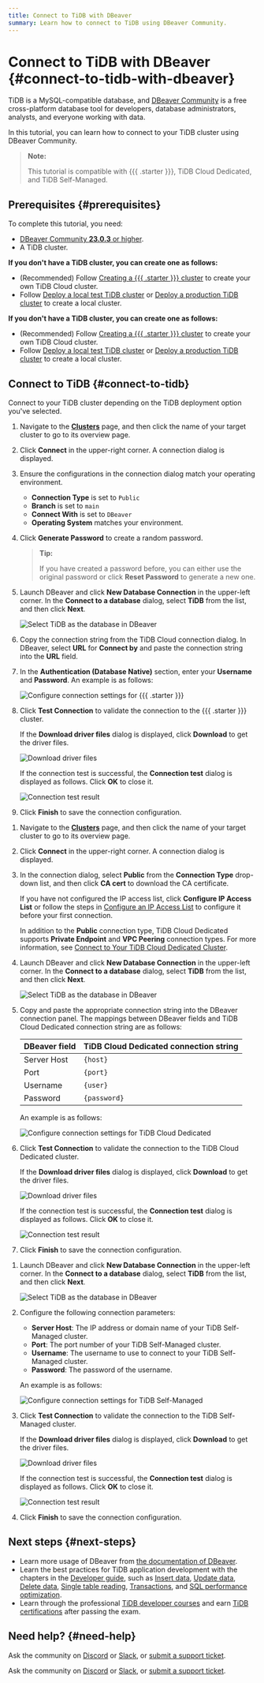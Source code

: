 ```yaml
---
title: Connect to TiDB with DBeaver
summary: Learn how to connect to TiDB using DBeaver Community.
---
```


# Connect to TiDB with DBeaver {#connect-to-tidb-with-dbeaver}

TiDB is a MySQL-compatible database, and [DBeaver Community](https://dbeaver.io/download/) is a free cross-platform database tool for developers, database administrators, analysts, and everyone working with data.

In this tutorial, you can learn how to connect to your TiDB cluster using DBeaver Community.

> **Note:**
>
> This tutorial is compatible with {{{ .starter }}}, TiDB Cloud Dedicated, and TiDB Self-Managed.

## Prerequisites {#prerequisites}

To complete this tutorial, you need:

-   [DBeaver Community **23.0.3** or higher](https://dbeaver.io/download/).
-   A TiDB cluster.

<CustomContent platform="tidb">

**If you don't have a TiDB cluster, you can create one as follows:**

-   (Recommended) Follow [Creating a {{{ .starter }}} cluster](/develop/dev-guide-build-cluster-in-cloud.md) to create your own TiDB Cloud cluster.
-   Follow [Deploy a local test TiDB cluster](/quick-start-with-tidb.md#deploy-a-local-test-cluster) or [Deploy a production TiDB cluster](/production-deployment-using-tiup.md) to create a local cluster.

</CustomContent>
<CustomContent platform="tidb-cloud">

**If you don't have a TiDB cluster, you can create one as follows:**

-   (Recommended) Follow [Creating a {{{ .starter }}} cluster](/develop/dev-guide-build-cluster-in-cloud.md) to create your own TiDB Cloud cluster.
-   Follow [Deploy a local test TiDB cluster](https://docs.pingcap.com/tidb/stable/quick-start-with-tidb#deploy-a-local-test-cluster) or [Deploy a production TiDB cluster](https://docs.pingcap.com/tidb/stable/production-deployment-using-tiup) to create a local cluster.

</CustomContent>

## Connect to TiDB {#connect-to-tidb}

Connect to your TiDB cluster depending on the TiDB deployment option you've selected.

<SimpleTab>
<div label="{{{ .starter }}}">

1.  Navigate to the [**Clusters**](https://tidbcloud.com/project/clusters) page, and then click the name of your target cluster to go to its overview page.

2.  Click **Connect** in the upper-right corner. A connection dialog is displayed.

3.  Ensure the configurations in the connection dialog match your operating environment.

    -   **Connection Type** is set to `Public`
    -   **Branch** is set to `main`
    -   **Connect With** is set to `DBeaver`
    -   **Operating System** matches your environment.

4.  Click **Generate Password** to create a random password.

    > **Tip:**
    >
    > If you have created a password before, you can either use the original password or click **Reset Password** to generate a new one.

5.  Launch DBeaver and click **New Database Connection** in the upper-left corner. In the **Connect to a database** dialog, select **TiDB** from the list, and then click **Next**.

    ![Select TiDB as the database in DBeaver](/media/develop/dbeaver-select-database.jpg)

6.  Copy the connection string from the TiDB Cloud connection dialog. In DBeaver, select **URL** for **Connect by** and paste the connection string into the **URL** field.

7.  In the **Authentication (Database Native)** section, enter your **Username** and **Password**. An example is as follows:

    ![Configure connection settings for {{{ .starter }}}](/media/develop/dbeaver-connection-settings-serverless.jpg)

8.  Click **Test Connection** to validate the connection to the {{{ .starter }}} cluster.

    If the **Download driver files** dialog is displayed, click **Download** to get the driver files.

    ![Download driver files](/media/develop/dbeaver-download-driver.jpg)

    If the connection test is successful, the **Connection test** dialog is displayed as follows. Click **OK** to close it.

    ![Connection test result](/media/develop/dbeaver-connection-test.jpg)

9.  Click **Finish** to save the connection configuration.

</div>
<div label="TiDB Cloud Dedicated">

1.  Navigate to the [**Clusters**](https://tidbcloud.com/project/clusters) page, and then click the name of your target cluster to go to its overview page.

2.  Click **Connect** in the upper-right corner. A connection dialog is displayed.

3.  In the connection dialog, select **Public** from the **Connection Type** drop-down list, and then click **CA cert** to download the CA certificate.

    If you have not configured the IP access list, click **Configure IP Access List** or follow the steps in [Configure an IP Access List](https://docs.pingcap.com/tidbcloud/configure-ip-access-list) to configure it before your first connection.

    In addition to the **Public** connection type, TiDB Cloud Dedicated supports **Private Endpoint** and **VPC Peering** connection types. For more information, see [Connect to Your TiDB Cloud Dedicated Cluster](https://docs.pingcap.com/tidbcloud/connect-to-tidb-cluster).

4.  Launch DBeaver and click **New Database Connection** in the upper-left corner. In the **Connect to a database** dialog, select **TiDB** from the list, and then click **Next**.

    ![Select TiDB as the database in DBeaver](/media/develop/dbeaver-select-database.jpg)

5.  Copy and paste the appropriate connection string into the DBeaver connection panel. The mappings between DBeaver fields and TiDB Cloud Dedicated connection string are as follows:

    | DBeaver field | TiDB Cloud Dedicated connection string |
    | ------------- | -------------------------------------- |
    | Server Host   | `{host}`                               |
    | Port          | `{port}`                               |
    | Username      | `{user}`                               |
    | Password      | `{password}`                           |

    An example is as follows:

    ![Configure connection settings for TiDB Cloud Dedicated](/media/develop/dbeaver-connection-settings-dedicated.jpg)

6.  Click **Test Connection** to validate the connection to the TiDB Cloud Dedicated cluster.

    If the **Download driver files** dialog is displayed, click **Download** to get the driver files.

    ![Download driver files](/media/develop/dbeaver-download-driver.jpg)

    If the connection test is successful, the **Connection test** dialog is displayed as follows. Click **OK** to close it.

    ![Connection test result](/media/develop/dbeaver-connection-test.jpg)

7.  Click **Finish** to save the connection configuration.

</div>
<div label="TiDB Self-Managed">

1.  Launch DBeaver and click **New Database Connection** in the upper-left corner. In the **Connect to a database** dialog, select **TiDB** from the list, and then click **Next**.

    ![Select TiDB as the database in DBeaver](/media/develop/dbeaver-select-database.jpg)

2.  Configure the following connection parameters:

    -   **Server Host**: The IP address or domain name of your TiDB Self-Managed cluster.
    -   **Port**: The port number of your TiDB Self-Managed cluster.
    -   **Username**: The username to use to connect to your TiDB Self-Managed cluster.
    -   **Password**: The password of the username.

    An example is as follows:

    ![Configure connection settings for TiDB Self-Managed](/media/develop/dbeaver-connection-settings-self-hosted.jpg)

3.  Click **Test Connection** to validate the connection to the TiDB Self-Managed cluster.

    If the **Download driver files** dialog is displayed, click **Download** to get the driver files.

    ![Download driver files](/media/develop/dbeaver-download-driver.jpg)

    If the connection test is successful, the **Connection test** dialog is displayed as follows. Click **OK** to close it.

    ![Connection test result](/media/develop/dbeaver-connection-test.jpg)

4.  Click **Finish** to save the connection configuration.

</div>
</SimpleTab>

## Next steps {#next-steps}

-   Learn more usage of DBeaver from [the documentation of DBeaver](https://github.com/dbeaver/dbeaver/wiki).
-   Learn the best practices for TiDB application development with the chapters in the [Developer guide](/develop/dev-guide-overview.md), such as [Insert data](/develop/dev-guide-insert-data.md), [Update data](/develop/dev-guide-update-data.md), [Delete data](/develop/dev-guide-delete-data.md), [Single table reading](/develop/dev-guide-get-data-from-single-table.md), [Transactions](/develop/dev-guide-transaction-overview.md), and [SQL performance optimization](/develop/dev-guide-optimize-sql-overview.md).
-   Learn through the professional [TiDB developer courses](https://www.pingcap.com/education/) and earn [TiDB certifications](https://www.pingcap.com/education/certification/) after passing the exam.

## Need help? {#need-help}

<CustomContent platform="tidb">

Ask the community on [Discord](https://discord.gg/DQZ2dy3cuc?utm_source=doc) or [Slack](https://slack.tidb.io/invite?team=tidb-community&#x26;channel=everyone&#x26;ref=pingcap-docs), or [submit a support ticket](/support.md).

</CustomContent>

<CustomContent platform="tidb-cloud">

Ask the community on [Discord](https://discord.gg/DQZ2dy3cuc?utm_source=doc) or [Slack](https://slack.tidb.io/invite?team=tidb-community&#x26;channel=everyone&#x26;ref=pingcap-docs), or [submit a support ticket](https://tidb.support.pingcap.com/).

</CustomContent>
